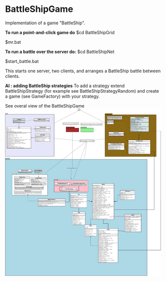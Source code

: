 BattleShipGame
==============

Implementation of a game "BattleShip".

__To run a point-and-click game do__
$cd BattleShipGrid

$mr.bat

__To run a battle over the server do:__
$cd BattleShipNet

$start\_battle.bat

This starts one server, two clients, and arranges a BattleShip battle between clients.

__AI : adding BattleShip strategies__
To add a strategy extend BattleShipStrategy (for example see BattleShipStrategyRandom) and create a game (see GameFactory) with your strategy.

See overal view of the BattleShipGame
![Classes](doc/classes.png)
